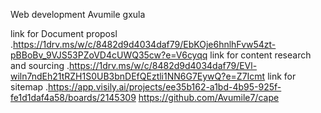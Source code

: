 Web development 
Avumile gxula 


link for Document proposl .https://1drv.ms/w/c/8482d9d4034daf79/EbKOje6hnlhFvw54zt-pBBoBv_9VJS53PZoVD4cUWQ35cw?e=V6cyqq
link for content research and sourcing .https://1drv.ms/w/c/8482d9d4034daf79/EVl-wiln7ndEh21tRZH1S0UB3bnDEfQEztli1NN6G7EywQ?e=Z7Icmt
link for sitemap .https://app.visily.ai/projects/ee35b162-a1bd-4b95-925f-fe1d1daf4a58/boards/2145309
https://github.com/Avumile7/cape
